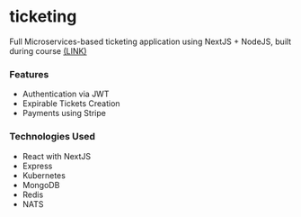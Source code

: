 # ticketing

Full Microservices-based ticketing application using NextJS + NodeJS, built during course [(LINK)](https://www.udemy.com/course/microservices-with-node-js-and-react/)

### Features
- Authentication via JWT
- Expirable Tickets Creation
- Payments using Stripe

### Technologies Used
- React with NextJS
- Express
- Kubernetes
- MongoDB
- Redis
- NATS
